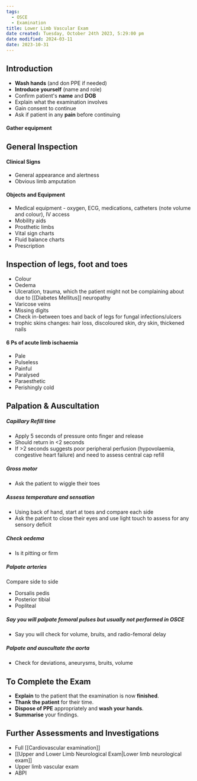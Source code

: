 ```yaml
---
tags:
  - OSCE
  - Examination
title: Lower Limb Vascular Exam
date created: Tuesday, October 24th 2023, 5:29:00 pm
date modified: 2024-03-11
date: 2023-10-31
---
```

## Introduction

- **Wash hands** (and don PPE if needed)
- **Introduce yourself** (name and role)
- Confirm patient's **name** and **DOB**
- Explain what the examination involves
- Gain consent to continue
- Ask if patient in any **pain** before continuing

#### Gather equipment

## General Inspection

#### Clinical Signs

- General appearance and alertness
- Obvious limb amputation

#### Objects and Equipment

- Medical equipment - oxygen, ECG, medications, catheters (note volume and colour), IV access
- Mobility aids
- Prosthetic limbs
- Vital sign charts
- Fluid balance charts
- Prescription


## Inspection of legs, foot and toes

- Colour
- Oedema
- Ulceration, trauma, which the patient might not be complaining about due to [[Diabetes Mellitus]] neuropathy
- Varicose veins
- Missing digits
- Check in-between toes and back of legs for fungal infections/ulcers
- trophic skins changes: hair loss, discoloured skin, dry skin, thickened nails

#### 6 Ps of acute limb ischaemia  
- Pale
- Pulseless
- Painful
- Paralysed
- Paraesthetic
- Perishingly cold

## Palpation & Auscultation 

##### Capillary Refill time
- Apply 5 seconds of pressure onto finger and release
- Should return in <2 seconds
- If >2 seconds suggests poor peripheral perfusion (hypovolaemia, congestive heart failure) and need to assess central cap refill

##### Gross motor
- Ask the patient to wiggle their toes

##### Assess temperature and sensation
- Using back of hand, start at toes and compare each side
- Ask the patient to close their eyes and use light touch to assess for any sensory deficit

##### Check oedema 
- Is it pitting or firm

##### Palpate arteries
Compare side to side
- Dorsalis pedis
- Posterior tibial 
- Popliteal 

##### Say you will palpate femoral pulses but usually not performed in OSCE
- Say you will check for volume, bruits, and radio-femoral delay

##### Palpate and auscultate the aorta 
- Check for deviations, aneurysms, bruits, volume 


## To Complete the Exam

- **Explain** to the patient that the examination is now **finished**.
- **Thank the patient** for their time.
- **Dispose of PPE** appropriately and **wash your hands**.
- **Summarise** your findings.

## Further Assessments and Investigations
- Full [[Cardiovascular examination]]
- [[Upper and Lower Limb Neurological Exam|Lower limb neurological exam]]
- Upper limb vascular exam 
- ABPI